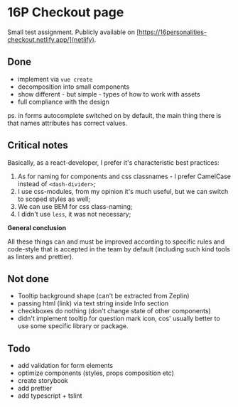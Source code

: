 # 16P Checkout page

Small test assignment. Publicly available on [https://16personalities-checkout.netlify.app/](netlify).

## Done

- implement via `vue create`
- decomposition into small components
- show different - but simple - types of how to work with assets
- full compliance with the design

ps. in forms autocomplete switched on by default, the main thing there is that names attributes has correct values. 

## Critical notes

Basically, as a react-developer, I prefer it's characteristic best practices:

1. As for naming for components and css classnames - I prefer CamelCase instead of `<dash-divider>`;
2. I use css-modules, from my opinion it's much useful, but we can switch to scoped styles as well; 
3. We can use BEM for css class-naming;
4. I didn't use `less`, it was not necessary;

<b>General conclusion</b>

All these things can and must be improved according to specific rules and code-style that is accepted in the team by default (including such kind tools as linters and prettier).

## Not done

 - Tooltip background shape (can't be extracted from Zeplin)
 - passing html (link) via text string inside Info section
 - checkboxes do nothing (don't change state of other components)
 - didn't implement tooltip for question mark icon, cos' usually better to use some specific library or package.

## Todo

- add validation for form elements
- optimize components (styles, props composition etc)
- create storybook
- add prettier
- add typescript + tslint
